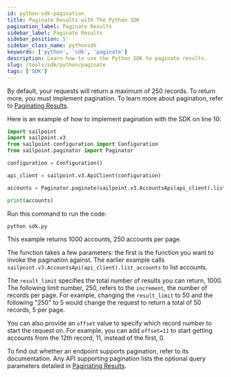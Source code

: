 ```yaml
---
id: python-sdk-pagination
title: Paginate Results with The Python SDK
pagination_label: Paginate Results
sidebar_label: Paginate Results
sidebar_position: 5
sidebar_class_name: pythonsdk
keywords: ['python', 'sdk', 'paginate']
description: Learn how to use the Python SDK to paginate results.
slug: /tools/sdk/python/paginate
tags: ['SDK']
---
```


By default, your requests will return a maximum of 250 records. To return more, you must implement pagination. To learn more about pagination, refer to [Paginating Results](/idn/api/standard-collection-parameters/#paginating-results).

Here is an example of how to implement pagination with the SDK on line 10:

```python showLineNumbers
import sailpoint
import sailpoint.v3
from sailpoint.configuration import Configuration
from sailpoint.paginator import Paginator

configuration = Configuration()

api_client = sailpoint.v3.ApiClient(configuration)

accounts = Paginator.paginate(sailpoint.v3.AccountsApi(api_client).list_accounts, result_limit=1000, limit=250)

print(accounts)
```

Run this command to run the code:

```bash
python sdk.py
```

This example returns 1000 accounts, 250 accounts per page. 

The function takes a few parameters: the first is the function you want to invoke the pagination against. The earlier example calls `sailpoint.v3.AccountsApi(api_client).list_accounts` to list accounts. 

The `result_limit` specifies the total number of results you can return, 1000. The following limit number, 250, refers to the `increment`, the number of records per page. For example, changing the `result_limit` to 50 and the following "250" to 5 would change the request to return a total of 50 records, 5 per page.

You can also provide an `offset` value to specify which record number to start the request on. For example, you can add `offset=11` to start getting accounts from the 12th record, 11, instead of the first, 0.

To find out whether an endpoint supports pagination, refer to its documentation. Any API supporting pagination lists the optional query parameters detailed in [Paginating Results](/idn/api/standard-collection-parameters/#paginating-results).
